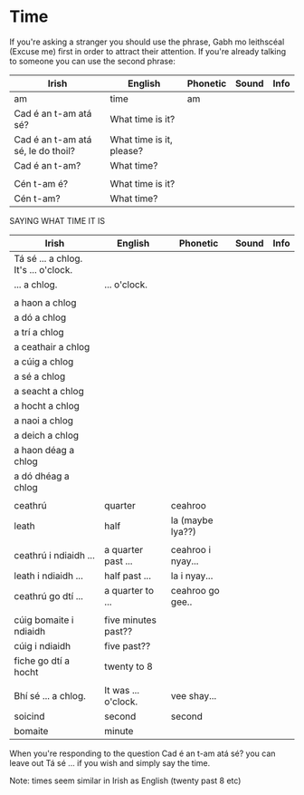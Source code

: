 # Time

If you're asking a stranger you should use the phrase, Gabh mo leithscéal (Excuse me) first in order to attract their attention. If you're already talking to someone you can use the  second phrase:

| Irish                              | English                  | Phonetic | Sound | Info |
| ---------------------------------- | ------------------------ | -------- | ----- | ---- |
| am                                 | time                     | am       |       |      |
| Cad é an t-am atá sé?              | What time is it?         |          |       |      |
| Cad é an t-am atá sé, le do thoil? | What time is it, please? |          |       |      |
| Cad é an t-am?                     | What time?               |          |       |      |
|                                    |                          |          |       |      |
| Cén t-am é?                        | What time is it?         |          |       |      |
| Cén t-am?                          | What time?               |          |       |      |


SAYING WHAT TIME IT IS

| Irish                                | English             | Phonetic          | Sound | Info |
| ------------------------------------ | ------------------- | ----------------- | ----- | ---- |
| Tá sé ... a chlog. It's ... o'clock. |                     |                   |       |      |
| ... a chlog.                         | ... o'clock.        |                   |       |      |
|                                      |                     |                   |       |      |
| a haon a chlog                       |                     |                   |       |      |
| a dó a chlog                         |                     |                   |       |      |
| a trí a chlog                        |                     |                   |       |      |
| a ceathair a chlog                   |                     |                   |       |      |
| a cúig a chlog                       |                     |                   |       |      |
| a sé a chlog                         |                     |                   |       |      |
| a seacht a chlog                     |                     |                   |       |      |
| a hocht a chlog                      |                     |                   |       |      |
| a naoi a chlog                       |                     |                   |       |      |
| a deich a chlog                      |                     |                   |       |      |
| a haon déag a chlog                  |                     |                   |       |      |
| a dó dhéag a chlog                   |                     |                   |       |      |
|                                      |                     |                   |       |      |
| ceathrú                              | quarter             | ceahroo           |       |      |
| leath                                | half                | la (maybe lya??)  |       |      |
|                                      |                     |                   |       |      |
| ceathrú i ndiaidh ...                | a quarter past ...  | ceahroo i nyay... |       |      |
| leath i ndiaidh ...                  | half past ...       | la i nyay...      |       |      |
| ceathrú go dtí ...                   | a quarter to ...    | ceahroo go gee..  |       |      |
|                                      |                     |                   |       |      |
| cúig bomaite i ndiaidh               | five minutes past?? |                   |       |      |
| cúig i ndiaidh                       | five past??         |                   |       |      |
| fiche go dtí a hocht                 | twenty to 8         |                   |       |      |
|                                      |                     |                   |       |      |
| Bhí sé ... a chlog.                  | It was ... o'clock. | vee shay...       |       |      |
| soicind                              | second              | second            |       |      |
| bomaite                              | minute              |                   |       |      |


When you're responding to the question Cad é an t-am atá sé? you can leave out Tá sé ... if you wish and simply say the time.

Note: times seem similar in Irish as English (twenty past 8 etc)
